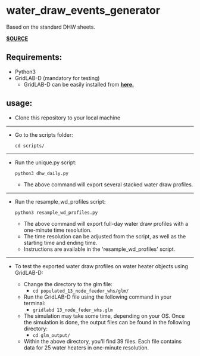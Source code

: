 # water_draw_events_generator

Based on the standard DHW sheets.

[**SOURCE**](https://www.energy.gov/eere/buildings/building-america-analysis-spreadsheets)

## Requirements:

- Python3 
- GridLAB-D (mandatory for testing)
  - GridLAB-D can be easily installed from [**here.**](https://github.com/gridlab-d/gridlab-d/releases)

## usage:
- Clone this repository to your local machine
----
- Go to the scripts folder:
    ```
    cd scripts/
    ```
----
- Run the unique.py script:
    
    ```python3 dhw_daily.py```

  - The above command will export several stacked water draw profiles.
---
- Run the resample_wd_profiles script:
    
    ```python3 resample_wd_profiles.py```

  - The above command will export full-day water draw profiles with a one-minute time resolution.
  - The time resolution can be adjusted from the script, as well as the starting time and ending time.
  - Instructions are available in the 'resample_wd_profiles' script.
---
- To test the exported water draw profiles on water heater objects using GridLAB-D:
  
  - Change the directory to the glm file:
    - ```cd populated_13_node_feeder_whs/glm/```
  - Run the GridLAB-D file using the following command in your terminal:
    - ```gridlabd 13_node_feder_whs.glm```
  - The simulation may take some time, depending on your OS. Once the simulation is done, the output files can be found in the following directory:
    - ```cd glm_output/```
  - Within the above directory, you'll find 39 files. Each file contains data for 25 water heaters in one-minute resolution.